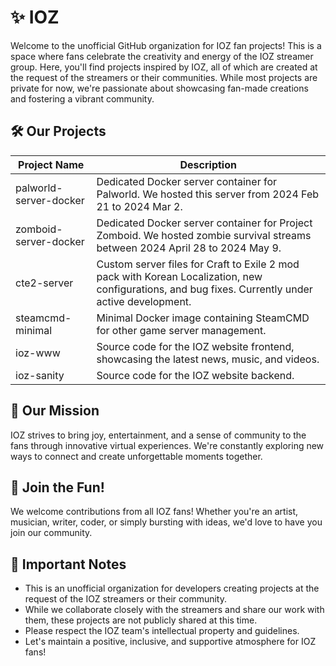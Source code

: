 # ✨ IOZ
Welcome to the unofficial GitHub organization for IOZ fan projects! This is a space where fans celebrate the creativity and energy of the IOZ streamer group. Here, you'll find projects inspired by IOZ, all of which are created at the request of the streamers or their communities. While most projects are private for now, we're passionate about showcasing fan-made creations and fostering a vibrant community.

## 🛠️ Our Projects

| Project Name                      | Description                                                                |
| --------------------------------- | -------------------------------------------------------------------------- |
| palworld-server-docker            | Dedicated Docker server container for Palworld. We hosted this server from 2024 Feb 21 to 2024 Mar 2. |
| zomboid-server-docker             | Dedicated Docker server container for Project Zomboid. We hosted zombie survival streams between 2024 April 28 to 2024 May 9. |
| cte2-server                       | Custom server files for Craft to Exile 2 mod pack with Korean Localization, new configurations, and bug fixes. Currently under active development. |
| steamcmd-minimal                  | Minimal Docker image containing SteamCMD for other game server management. |
| ioz-www                           | Source code for the IOZ website frontend, showcasing the latest news, music, and videos. |
| ioz-sanity                        | Source code for the IOZ website backend. |

## 🌈 Our Mission
IOZ strives to bring joy, entertainment, and a sense of community to the fans through innovative virtual experiences. We're constantly exploring new ways to connect and create unforgettable moments together.

## 🤝 Join the Fun!
We welcome contributions from all IOZ fans! Whether you're an artist, musician, writer, coder, or simply bursting with ideas, we'd love to have you join our community. 

## 📝 Important Notes
* This is an unofficial organization for developers creating projects at the request of the IOZ streamers or their community.
* While we collaborate closely with the streamers and share our work with them, these projects are not publicly shared at this time.
* Please respect the IOZ team's intellectual property and guidelines.
* Let's maintain a positive, inclusive, and supportive atmosphere for IOZ fans!
